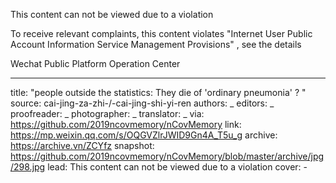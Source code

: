 This content can not be viewed due to a violation

To receive relevant complaints, this content violates "Internet User Public Account Information Service Management Provisions" , see the details

Wechat Public Platform Operation Center


-------------
title: "people outside the statistics: They die of 'ordinary pneumonia' ? "
source: cai-jing-za-zhi-/-cai-jing-shi-yi-ren
authors: _
editors: _
proofreader: _
photographer: _
translator: _
via: https://github.com/2019ncovmemory/nCovMemory
link: https://mp.weixin.qq.com/s/OQGVZlrJWID9Gn4A_T5u_g
archive: https://archive.vn/ZCYfz
snapshot: https://github.com/2019ncovmemory/nCovMemory/blob/master/archive/jpg/298.jpg
lead: This content can not be viewed due to a violation
cover: -

